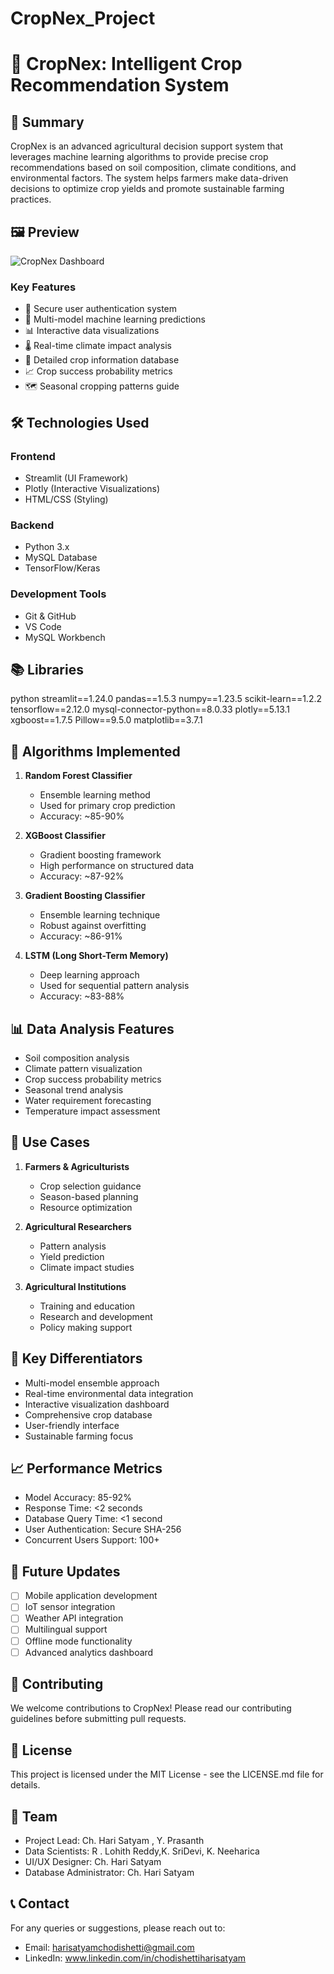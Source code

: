 # CropNex_Project
# 🌾 CropNex: Intelligent Crop Recommendation System

## 📌 Summary
CropNex is an advanced agricultural decision support system that leverages machine learning algorithms to provide precise crop recommendations based on soil composition, climate conditions, and environmental factors. The system helps farmers make data-driven decisions to optimize crop yields and promote sustainable farming practices.

## 🖼️ Preview
![CropNex Dashboard](/Users/harisatyam/Desktop/Dashboard.png)

### Key Features
- 🔐 Secure user authentication system
- 🤖 Multi-model machine learning predictions
- 📊 Interactive data visualizations
- 🌡️ Real-time climate impact analysis
- 🌱 Detailed crop information database
- 📈 Crop success probability metrics
- 🗺️ Seasonal cropping patterns guide

## 🛠️ Technologies Used
### Frontend
- Streamlit (UI Framework)
- Plotly (Interactive Visualizations)
- HTML/CSS (Styling)

### Backend
- Python 3.x
- MySQL Database
- TensorFlow/Keras

### Development Tools
- Git & GitHub
- VS Code
- MySQL Workbench

## 📚 Libraries
python
streamlit==1.24.0
pandas==1.5.3
numpy==1.23.5
scikit-learn==1.2.2
tensorflow==2.12.0
mysql-connector-python==8.0.33
plotly==5.13.1
xgboost==1.7.5
Pillow==9.5.0
matplotlib==3.7.1

## 🧮 Algorithms Implemented
1. **Random Forest Classifier**
   - Ensemble learning method
   - Used for primary crop prediction
   - Accuracy: ~85-90%

2. **XGBoost Classifier**
   - Gradient boosting framework
   - High performance on structured data
   - Accuracy: ~87-92%

3. **Gradient Boosting Classifier**
   - Ensemble learning technique
   - Robust against overfitting
   - Accuracy: ~86-91%

4. **LSTM (Long Short-Term Memory)**
   - Deep learning approach
   - Used for sequential pattern analysis
   - Accuracy: ~83-88%

## 📊 Data Analysis Features
- Soil composition analysis
- Climate pattern visualization
- Crop success probability metrics
- Seasonal trend analysis
- Water requirement forecasting
- Temperature impact assessment

## 🎯 Use Cases
1. **Farmers & Agriculturists**
   - Crop selection guidance
   - Season-based planning
   - Resource optimization

2. **Agricultural Researchers**
   - Pattern analysis
   - Yield prediction
   - Climate impact studies

3. **Agricultural Institutions**
   - Training and education
   - Research and development
   - Policy making support

## 🌟 Key Differentiators
- Multi-model ensemble approach
- Real-time environmental data integration
- Interactive visualization dashboard
- Comprehensive crop database
- User-friendly interface
- Sustainable farming focus

## 📈 Performance Metrics
- Model Accuracy: 85-92%
- Response Time: <2 seconds
- Database Query Time: <1 second
- User Authentication: Secure SHA-256
- Concurrent Users Support: 100+

## 🔄 Future Updates
- [ ] Mobile application development
- [ ] IoT sensor integration
- [ ] Weather API integration
- [ ] Multilingual support
- [ ] Offline mode functionality
- [ ] Advanced analytics dashboard

## 🤝 Contributing
We welcome contributions to CropNex! Please read our contributing guidelines before submitting pull requests.

## 📝 License
This project is licensed under the MIT License - see the LICENSE.md file for details.

## 👥 Team
- Project Lead: Ch. Hari Satyam , Y. Prasanth
- Data Scientists: R . Lohith Reddy,K. SriDevi, K. Neeharica
- UI/UX Designer: Ch. Hari Satyam
- Database Administrator: Ch. Hari Satyam

## 📞 Contact
For any queries or suggestions, please reach out to:
- Email: harisatyamchodishetti@gmail.com
- LinkedIn: www.linkedin.com/in/chodishettiharisatyam

